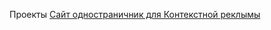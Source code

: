 Проекты
 [Сайт одностраничник для Контекстной реклымы](novik87.github.io/sale.lider-krovlya.ru/ "Необязательная подсказка")
